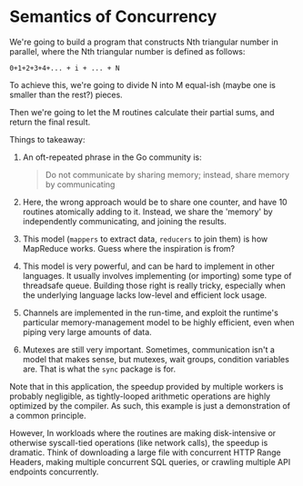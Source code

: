 # Semantics of Concurrency

We're going to build a program that constructs Nth triangular number in parallel, where the Nth triangular number is defined as follows:

    0+1+2+3+4+... + i + ... + N

To achieve this, we're going to divide N into M equal-ish (maybe one is smaller than the rest?) pieces.

Then we're going to let the M routines calculate their partial sums, and return the final result.

Things to takeaway:

1. An oft-repeated phrase in the Go community is:

    >Do not communicate by sharing memory; instead, share memory by communicating

1. Here, the wrong approach would be to share one counter, and have 10 routines atomically adding to it.  Instead, we share the 'memory' by independently communicating, and joining the results.

1. This model (`mappers` to extract data, `reducers` to join them) is how MapReduce works.  Guess where the inspiration is from?

1. This model is very powerful, and can be hard to implement in other languages.  It usually involves implementing (or importing) some type of threadsafe queue.  Building those right is really tricky, especially when the underlying language lacks low-level and efficient lock usage.

1. Channels are implemented in the run-time, and exploit the runtime's particular memory-management model to be highly efficient, even when piping very large amounts of data.

1. Mutexes are still very important.  Sometimes, communication isn't a model that makes sense, but mutexes, wait groups, condition variables are.  That is what the `sync` package is for.

Note that in this application, the speedup provided by multiple workers is probably negligible, as tightly-looped arithmetic operations are highly optimized by the compiler.  As such, this example is just a demonstration of a common principle.

However, In workloads where the routines are making disk-intensive or otherwise syscall-tied operations (like network calls), the speedup is dramatic.  Think of downloading a large file with concurrent HTTP Range Headers, making multiple concurrent SQL queries, or crawling multiple API endpoints concurrently.